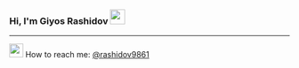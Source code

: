 ### Hi, I'm  Giyos Rashidov <img src="https://media.giphy.com/media/hvRJCLFzcasrR4ia7z/giphy.gif" width="27px">
<hr/>

<img src="https://i.pinimg.com/originals/9b/97/87/9b9787fb5209b99c3207554a341e3f32.png" width="25px" > How to reach me: [@rashidov9861](https://instagram.com/rashidov9861)
